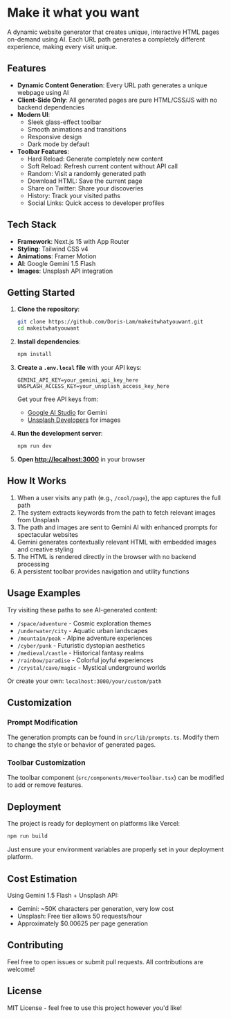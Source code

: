 # Make it what you want

A dynamic website generator that creates unique, interactive HTML pages on-demand using AI. Each URL path generates a completely different experience, making every visit unique.

## Features

- **Dynamic Content Generation**: Every URL path generates a unique webpage using AI
- **Client-Side Only**: All generated pages are pure HTML/CSS/JS with no backend dependencies
- **Modern UI**:
  - Sleek glass-effect toolbar
  - Smooth animations and transitions
  - Responsive design
  - Dark mode by default
- **Toolbar Features**:
  - Hard Reload: Generate completely new content
  - Soft Reload: Refresh current content without API call
  - Random: Visit a randomly generated path
  - Download HTML: Save the current page
  - Share on Twitter: Share your discoveries
  - History: Track your visited paths
  - Social Links: Quick access to developer profiles

## Tech Stack

- **Framework**: Next.js 15 with App Router
- **Styling**: Tailwind CSS v4
- **Animations**: Framer Motion
- **AI**: Google Gemini 1.5 Flash
- **Images**: Unsplash API integration

## Getting Started

1. **Clone the repository**:
   ```bash
   git clone https://github.com/Doris-Lam/makeitwhatyouwant.git
   cd makeitwhatyouwant
   ```

2. **Install dependencies**:
   ```bash
   npm install
   ```

3. **Create a `.env.local` file** with your API keys:
   ```
   GEMINI_API_KEY=your_gemini_api_key_here
   UNSPLASH_ACCESS_KEY=your_unsplash_access_key_here
   ```
   
   Get your free API keys from:
   - [Google AI Studio](https://aistudio.google.com/app/apikey) for Gemini
   - [Unsplash Developers](https://unsplash.com/developers) for images

4. **Run the development server**:
   ```bash
   npm run dev
   ```

5. **Open [http://localhost:3000](http://localhost:3000)** in your browser

## How It Works

1. When a user visits any path (e.g., `/cool/page`), the app captures the full path
2. The system extracts keywords from the path to fetch relevant images from Unsplash
3. The path and images are sent to Gemini AI with enhanced prompts for spectacular websites
4. Gemini generates contextually relevant HTML with embedded images and creative styling
5. The HTML is rendered directly in the browser with no backend processing
6. A persistent toolbar provides navigation and utility functions

## Usage Examples

Try visiting these paths to see AI-generated content:
- `/space/adventure` - Cosmic exploration themes
- `/underwater/city` - Aquatic urban landscapes  
- `/mountain/peak` - Alpine adventure experiences
- `/cyber/punk` - Futuristic dystopian aesthetics
- `/medieval/castle` - Historical fantasy realms
- `/rainbow/paradise` - Colorful joyful experiences
- `/crystal/cave/magic` - Mystical underground worlds

Or create your own: `localhost:3000/your/custom/path`

## Customization

### Prompt Modification
The generation prompts can be found in `src/lib/prompts.ts`. Modify them to change the style or behavior of generated pages.

### Toolbar Customization
The toolbar component (`src/components/HoverToolbar.tsx`) can be modified to add or remove features.

## Deployment

The project is ready for deployment on platforms like Vercel:

```bash
npm run build
```

Just ensure your environment variables are properly set in your deployment platform.

## Cost Estimation

Using Gemini 1.5 Flash + Unsplash API:
- Gemini: ~50K characters per generation, very low cost
- Unsplash: Free tier allows 50 requests/hour
- Approximately $0.00625 per page generation

## Contributing

Feel free to open issues or submit pull requests. All contributions are welcome!

## License

MIT License - feel free to use this project however you'd like!
